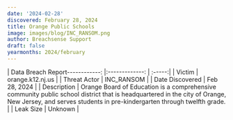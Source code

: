 ```yaml
---
date: '2024-02-28'
discovered: February 28, 2024
title: Orange Public Schools
image: images/blog/INC_RANSOM.png
author: Breachsense Support
draft: false
yearmonths: 2024/february
---
```


| Data Breach Report------------:     |:-------------:    | :-----:|
| Victim      | orange.k12.nj.us      | 
| Threat Actor      | INC_RANSOM      | 
| Date Discovered      | Feb 28, 2024      | 
| Description      | Orange Board of Education is a comprehensive community public school district that is headquartered in the city of Orange, New Jersey, and serves students in pre-kindergarten through twelfth grade.      | 
| Leak Size      | Unknown      | 

